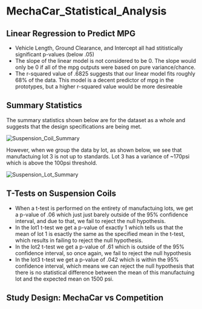 # MechaCar_Statistical_Analysis

## Linear Regression to Predict MPG
- Vehicle Length, Ground Clearance, and Intercept all had stitistically significant p-values (below .05)
- The slope of the linear model is not considered to be 0. The slope would only be 0 if all of the mpg outputs were based on pure variance/chance.
- The r-squared value of .6825 suggests that our linear model fits roughly 68% of the data. This model is a decent predictor of mpg in the prototypes, but a higher r-squared value would be more desireable

## Summary Statistics
The summary statistics shown below are for the dataset as a whole and suggests that the design specifications are being met.

![Suspension_Coil_Summary](https://user-images.githubusercontent.com/107013312/191327591-ca122fb7-9311-4114-b28b-f9d3a4d2e1cc.png)

However, when we group the data by lot, as shown below, we see that manufactuing lot 3 is not up to standards. Lot 3 has a variance of ~170psi which is above the 100psi threshold. 

![Suspension_Lot_Summary](https://user-images.githubusercontent.com/107013312/191328048-a2870674-f878-490a-9bcc-7b6caa2cc55e.png)

## T-Tests on Suspension Coils
- When a t-test is performed on the entirety of manufactuing lots, we get a p-value of .06 which just just barely outside of the 95% confidence interval, and due to that, we fail to reject the null hypothesis. 
- In the lot1 t-test we get a p-value of exactly 1 which tells us that the mean of lot 1 is esactly the same as the specified mean in the t-test, which results in failing to reject the null hypothesis.
- In the lot2 t-test we get a p-value of .61 which is outside of the 95% confidence interval, so once again, we fail to reject the null hypothesis
- In the lot3 t-test we get a p-value of .042 which is within the 95% confidence interval, which means we can reject the null hypothesis that there is no statistical difference between the mean of this manufactuing lot and the expected mean on 1500 psi.

## Study Design: MechaCar vs Competition
